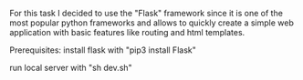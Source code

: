 For this task I decided to use the "Flask" framework since it is one of the most popular python frameworks and allows to quickly create a simple web application with basic features like routing and html templates.

Prerequisites: install flask with "pip3 install Flask"

run local server with "sh dev.sh"